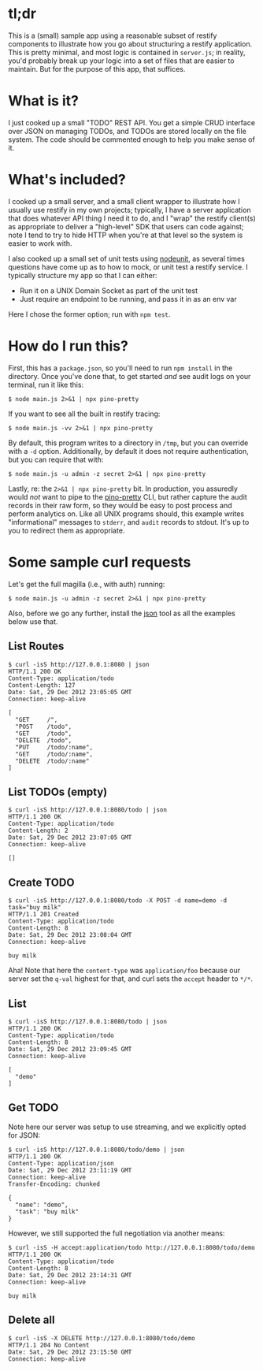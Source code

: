 # tl;dr

This is a (small) sample app using a reasonable subset of restify components to
illustrate how you go about structuring a restify application.  This is pretty
minimal, and most logic is contained in `server.js`; in reality, you'd probably
break up your logic into a set of files that are easier to maintain.  But for
the purpose of this app, that suffices.

# What is it?

I just cooked up a small "TODO" REST API.  You get a simple CRUD interface over
JSON on managing TODOs, and TODOs are stored locally on the file system.  The
code should be commented enough to help you make sense of it.

# What's included?

I cooked up a small server, and a small client wrapper to illustrate how I
usually use restify in my own projects;  typically, I have a server application
that does whatever API thing I need it to do, and I "wrap" the restify client(s)
as appropriate to deliver a "high-level" SDK that users can code against; note
I tend to try to hide HTTP when you're at that level so the system is easier to
work with.

I also cooked up a small set of unit tests using
[nodeunit](https://github.com/caolan/nodeunit), as several times questions have
come up as to how to mock, or unit test a restify service.  I typically
structure my app so that I can either:

- Run it on a UNIX Domain Socket as part of the unit test
- Just require an endpoint to be running, and pass it in as an env var

Here I chose the former option; run with `npm test`.

# How do I run this?

First, this has a `package.json`, so you'll need to run `npm install` in the
directory. Once you've done that, to get started _and_ see audit logs on your
terminal, run it like this:

    $ node main.js 2>&1 | npx pino-pretty

If you want to see all the built in restify tracing:

    $ node main.js -vv 2>&1 | npx pino-pretty

By default, this program writes to a directory in `/tmp`, but you can override
with a `-d` option.  Additionally, by default it does not require
authentication, but you can require that with:

    $ node main.js -u admin -z secret 2>&1 | npx pino-pretty

Lastly, re: the `2>&1 | npx pino-pretty` bit.  In production, you assuredly would *not*
want to pipe to the [pino-pretty](https://github.com/pinojs/pino-pretty) CLI, but
rather capture the audit records in their raw form, so they would be easy to
post process and perform analytics on.  Like all UNIX programs should, this
example writes "informational" messages to `stderr`, and `audit` records to
stdout.  It's up to you to redirect them as appropriate.


# Some sample curl requests

Let's get the full magilla (i.e., with auth) running:

    $ node main.js -u admin -z secret 2>&1 | npx pino-pretty

Also, before we go any further, install the
[json](https://github.com/trentm/json) tool as all the examples below use that.

## List Routes

    $ curl -isS http://127.0.0.1:8080 | json
    HTTP/1.1 200 OK
    Content-Type: application/todo
    Content-Length: 127
    Date: Sat, 29 Dec 2012 23:05:05 GMT
    Connection: keep-alive

    [
      "GET     /",
      "POST    /todo",
      "GET     /todo",
      "DELETE  /todo",
      "PUT     /todo/:name",
      "GET     /todo/:name",
      "DELETE  /todo/:name"
    ]


## List TODOs (empty)

    $ curl -isS http://127.0.0.1:8080/todo | json
    HTTP/1.1 200 OK
    Content-Type: application/todo
    Content-Length: 2
    Date: Sat, 29 Dec 2012 23:07:05 GMT
    Connection: keep-alive

    []


## Create TODO

    $ curl -isS http://127.0.0.1:8080/todo -X POST -d name=demo -d task="buy milk"
    HTTP/1.1 201 Created
    Content-Type: application/todo
    Content-Length: 8
    Date: Sat, 29 Dec 2012 23:08:04 GMT
    Connection: keep-alive

    buy milk

Aha! Note that here the `content-type` was `application/foo` because our server
set the `q-val` highest for that, and curl sets the `accept` header to `*/*`.


## List

    $ curl -isS http://127.0.0.1:8080/todo | json
    HTTP/1.1 200 OK
    Content-Type: application/todo
    Content-Length: 8
    Date: Sat, 29 Dec 2012 23:09:45 GMT
    Connection: keep-alive

    [
      "demo"
    ]


## Get TODO

Note here our server was setup to use streaming, and we explicitly opted for
JSON:

    $ curl -isS http://127.0.0.1:8080/todo/demo | json
    HTTP/1.1 200 OK
    Content-Type: application/json
    Date: Sat, 29 Dec 2012 23:11:19 GMT
    Connection: keep-alive
    Transfer-Encoding: chunked

    {
      "name": "demo",
      "task": "buy milk"
    }

However, we still supported the full negotiation via another means:

    $ curl -isS -H accept:application/todo http://127.0.0.1:8080/todo/demo
    HTTP/1.1 200 OK
    Content-Type: application/todo
    Content-Length: 8
    Date: Sat, 29 Dec 2012 23:14:31 GMT
    Connection: keep-alive

    buy milk


## Delete all

    $ curl -isS -X DELETE http://127.0.0.1:8080/todo/demo
    HTTP/1.1 204 No Content
    Date: Sat, 29 Dec 2012 23:15:50 GMT
    Connection: keep-alive
